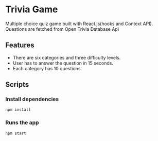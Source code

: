 # Trivia Game

Multiple choice quiz game built with React.js(hooks and Context API). Questions are fetched from Open Trivia Database Api


## Features

- There are six categories and three difficulty levels.
- User has to answer the question in 15 seconds.
- Each category has 10 questions. 

## Scripts

### Install dependencies

`npm install`

### Runs the app

`npm start`